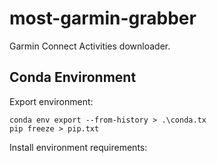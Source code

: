 # most-garmin-grabber
Garmin Connect Activities downloader.


## Conda Environment

Export environment:
```
conda env export --from-history > .\conda.tx
pip freeze > pip.txt
```

Install environment requirements:
```

```